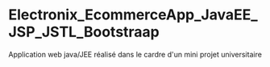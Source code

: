 # Electronix_EcommerceApp_JavaEE_JSP_JSTL_Bootstraap
Application web java/JEE réalisé dans le cardre d'un mini projet universitaire
